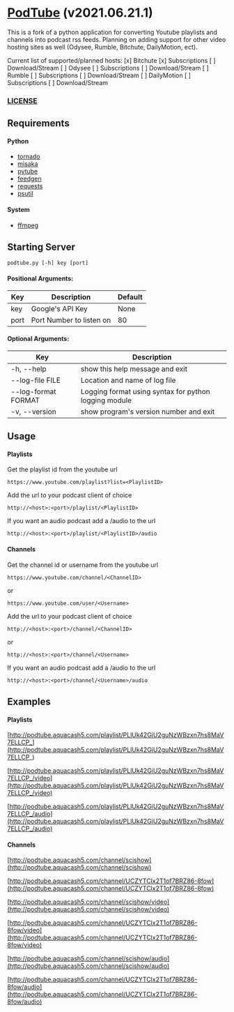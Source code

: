 # [PodTube](https://github.com/aquacash5/PodTube) (v2021.06.21.1)

This is a fork of a python application for converting Youtube playlists and channels into podcast rss feeds. Planning on adding support for other video hosting sites as well (Odysee, Rumble, Bitchute, DailyMotion, ect).

Current list of supported/planned hosts:
[x] Bitchute
    [x] Subscriptions
    [ ] Download/Stream
[ ] Odysee
    [ ] Subscriptions
    [ ] Download/Stream
[ ] Rumble
    [ ] Subscriptions
    [ ] Download/Stream
[ ] DailyMotion
    [ ] Subscriptions
    [ ] Download/Stream

### [LICENSE](https://github.com/aquacash5/podtube/blob/master/LICENSE)

## Requirements

#### Python

- [tornado](https://pypi.org/project/tornado/)
- [misaka](https://pypi.python.org/pypi/misaka/)
- [pytube](https://pypi.python.org/pypi/pytube/)
- [feedgen](https://pypi.python.org/pypi/feedgen/)
- [requests](https://pypi.org/project/requests/)
- [psutil](https://pypi.org/project/psutil/)

#### System

- [ffmpeg](http://ffmpeg.org/)

## Starting Server

```
podtube.py [-h] key [port]
```

#### Positional Arguments:

| Key  | Description              | Default |
| ---- | ------------------------ | ------- |
| key  | Google's API Key         | None    |
| port | Port Number to listen on | 80      |

#### Optional Arguments:

| Key                 | Description                                           |
| ------------------- | ----------------------------------------------------- |
| -h, --help          | show this help message and exit                       |
| --log-file FILE     | Location and name of log file                         |
| --log-format FORMAT | Logging format using syntax for python logging module |
| -v, --version       | show program's version number and exit                |

## Usage

#### Playlists

Get the playlist id from the youtube url

```
https://www.youtube.com/playlist?list=<PlaylistID>
```

Add the url to your podcast client of choice

```
http://<host>:<port>/playlist/<PlaylistID>
```

If you want an audio podcast add a /audio to the url

```
http://<host>:<port>/playlist/<PlaylistID>/audio
```

#### Channels

Get the channel id or username from the youtube url

```
https://www.youtube.com/channel/<ChannelID>
```
or
```
https://www.youtube.com/user/<Username>
```

Add the url to your podcast client of choice

```
http://<host>:<port>/channel/<ChannelID>
```
or
```
http://<host>:<port>/channel/<Username>
```

If you want an audio podcast add a /audio to the url

```
http://<host>:<port>/channel/<Username>/audio
```

## Examples

#### Playlists

[http://podtube.aquacash5.com/playlist/PLlUk42GiU2guNzWBzxn7hs8MaV7ELLCP_](http://podtube.aquacash5.com/playlist/PLlUk42GiU2guNzWBzxn7hs8MaV7ELLCP_)

[http://podtube.aquacash5.com/playlist/PLlUk42GiU2guNzWBzxn7hs8MaV7ELLCP_/video](http://podtube.aquacash5.com/playlist/PLlUk42GiU2guNzWBzxn7hs8MaV7ELLCP_/video)

[http://podtube.aquacash5.com/playlist/PLlUk42GiU2guNzWBzxn7hs8MaV7ELLCP_/audio](http://podtube.aquacash5.com/playlist/PLlUk42GiU2guNzWBzxn7hs8MaV7ELLCP_/audio)


#### Channels

[http://podtube.aquacash5.com/channel/scishow](http://podtube.aquacash5.com/channel/scishow)

[http://podtube.aquacash5.com/channel/UCZYTClx2T1of7BRZ86-8fow](http://podtube.aquacash5.com/channel/UCZYTClx2T1of7BRZ86-8fow)

[http://podtube.aquacash5.com/channel/scishow/video](http://podtube.aquacash5.com/channel/scishow/video)

[http://podtube.aquacash5.com/channel/UCZYTClx2T1of7BRZ86-8fow/video](http://podtube.aquacash5.com/channel/UCZYTClx2T1of7BRZ86-8fow/video)

[http://podtube.aquacash5.com/channel/scishow/audio](http://podtube.aquacash5.com/channel/scishow/audio)

[http://podtube.aquacash5.com/channel/UCZYTClx2T1of7BRZ86-8fow/audio](http://podtube.aquacash5.com/channel/UCZYTClx2T1of7BRZ86-8fow/audio)
